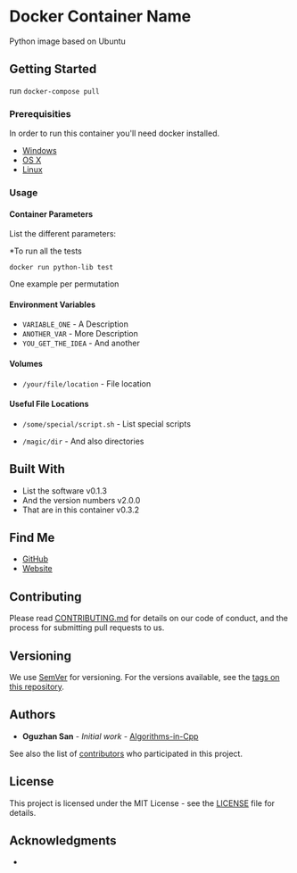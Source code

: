 # Docker Container Name

Python image based on Ubuntu

## Getting Started

run `docker-compose pull`

### Prerequisities


In order to run this container you'll need docker installed.

* [Windows](https://docs.docker.com/windows/started)
* [OS X](https://docs.docker.com/mac/started/)
* [Linux](https://docs.docker.com/linux/started/)

### Usage

#### Container Parameters

List the different parameters:

*To run all the tests
```shell
docker run python-lib test
```

One example per permutation 


#### Environment Variables

* `VARIABLE_ONE` - A Description
* `ANOTHER_VAR` - More Description
* `YOU_GET_THE_IDEA` - And another

#### Volumes

* `/your/file/location` - File location

#### Useful File Locations

* `/some/special/script.sh` - List special scripts
  
* `/magic/dir` - And also directories

## Built With

* List the software v0.1.3
* And the version numbers v2.0.0
* That are in this container v0.3.2

## Find Me

* [GitHub](https://github.com/sanoguzhan/STAlib)
* [Website](www.oguzhansan.com)

## Contributing

Please read [CONTRIBUTING.md](CONTRIBUTING.md) for details on our code of conduct, and the process for submitting pull requests to us.

## Versioning

We use [SemVer](http://semver.org/) for versioning. For the versions available, see the 
[tags on this repository](https://github.com/your/repository/tags). 

## Authors

* **Oguzhan San** - *Initial work* - [
Algorithms-in-Cpp](https://github.com/sanoguzhan/Algorithms-in-Cpp)

See also the list of [contributors](https://github.com/) who 
participated in this project.

## License

This project is licensed under the MIT License - see the [LICENSE](../LICENSE) file for details.

## Acknowledgments

* 